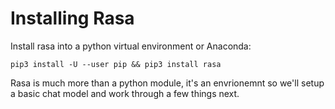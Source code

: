 # Installing Rasa

Install rasa into a python virtual environment or Anaconda: 

```.shell
pip3 install -U --user pip && pip3 install rasa
```

Rasa is much more than a python module, it's an envrionemnt so we'll setup a basic chat model and work through a few things next.


